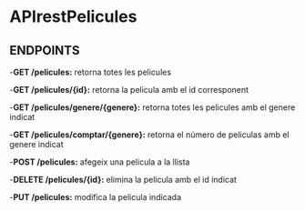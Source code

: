 # APIrestPelicules
## ENDPOINTS

-**GET /pelicules:** retorna totes les pelicules

-**GET /pelicules/{id}:** retorna la pelicula amb el id corresponent

-**GET /pelicules/genere/{genere}:** retorna totes les pelicules amb el genere indicat

-**GET /pelicules/comptar/{genere}:** retorna el número de peliculas amb el genere indicat

-**POST /pelicules:** afegeix una pelicula a la llista

-**DELETE /pelicules/{id}:** elimina la pelicula amb el id indicat

-**PUT /pelicules:** modifica la pelicula indicada
